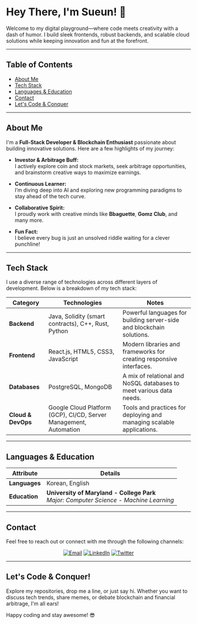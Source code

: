 # Hey There, I'm Sueun! 👋

Welcome to my digital playground—where code meets creativity with a dash of humor. I build sleek frontends, robust backends, and scalable cloud solutions while keeping innovation and fun at the forefront.

---

## Table of Contents

- [About Me](#about-me)
- [Tech Stack](#tech-stack)
- [Languages & Education](#languages--education)
- [Contact](#contact)
- [Let's Code & Conquer](#lets-code--conquer)

---

## About Me

I'm a **Full-Stack Developer & Blockchain Enthusiast** passionate about building innovative solutions. Here are a few highlights of my journey:

- **Investor & Arbitrage Buff:**  
  I actively explore coin and stock markets, seek arbitrage opportunities, and brainstorm creative ways to maximize earnings.

- **Continuous Learner:**  
  I’m diving deep into AI and exploring new programming paradigms to stay ahead of the tech curve.

- **Collaborative Spirit:**  
  I proudly work with creative minds like **Bbaguette**, **Gomz Club**, and many more.

- **Fun Fact:**  
  I believe every bug is just an unsolved riddle waiting for a clever punchline!

---

## Tech Stack

I use a diverse range of technologies across different layers of development. Below is a breakdown of my tech stack:

| **Category**         | **Technologies**                                                         | **Notes**                                                                 |
|----------------------|---------------------------------------------------------------------------|--------------------------------------------------------------------------|
| **Backend**          | Java, Solidity (smart contracts), C++, Rust, Python                      | Powerful languages for building server-side and blockchain solutions.    |
| **Frontend**         | React.js, HTML5, CSS3, JavaScript                                          | Modern libraries and frameworks for creating responsive interfaces.      |
| **Databases**        | PostgreSQL, MongoDB                                                        | A mix of relational and NoSQL databases to meet various data needs.        |
| **Cloud & DevOps**   | Google Cloud Platform (GCP), CI/CD, Server Management, Automation          | Tools and practices for deploying and managing scalable applications.    |

---

## Languages & Education

| **Attribute** | **Details**                                                                                                  |
|---------------|--------------------------------------------------------------------------------------------------------------|
| **Languages** | Korean, English                                                                                              |
| **Education** | **University of Maryland - College Park** <br>*Major: Computer Science - Machine Learning*                    |

---

## Contact

Feel free to reach out or connect with me through the following channels:

<p align="center">
  <a href="mailto:your.email@example.com"><img src="https://img.shields.io/badge/-Email-%23D14836?style=flat-square&logo=GMail&logoColor=white" alt="Email"></a>
  <a href="https://linkedin.com/in/YourUsername"><img src="https://img.shields.io/badge/-LinkedIn-0A66C2?style=flat-square&logo=Linkedin&logoColor=white" alt="LinkedIn"></a>
  <a href="https://x.com/cho_sueun"><img src="https://img.shields.io/badge/-Twitter-1DA1F2?style=flat-square&logo=Twitter&logoColor=white" alt="Twitter"></a>
</p>

---

## Let's Code & Conquer!

Explore my repositories, drop me a line, or just say hi. Whether you want to discuss tech trends, share memes, or debate blockchain and financial arbitrage, I'm all ears!

Happy coding and stay awesome! 😎
